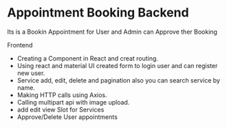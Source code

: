 # Appointment Booking Backend

Its is a Bookin Appointment for User and Admin can Approve ther Booking


 Frontend
- Creating a Component in React and creat routing.
- Using react and material UI created form to login user and can register new user.
- Service add, edit, delete and pagination also you can search service by name.
- Making HTTP calls using Axios.
- Calling multipart api with image upload.
- add edit view Slot for Services
- Approve/Delete User appointments

